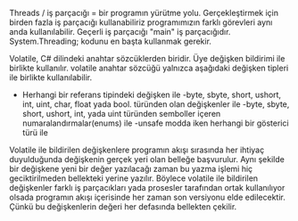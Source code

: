 Threads / iş parçacığı = bir programın yürütme yolu. Gerçekleştirmek için birden fazla iş parçacığı kullanabiliriz programımızın farklı görevleri aynı anda kullanılabilir. Geçerli iş parçacığı "main" iş parçacığıdır. System.Threading; kodunu en başta kullanmak gerekir.
 
Volatile, C# dilindeki anahtar sözcüklerden biridir. Üye değişken bildirimi ile birlikte kullanılır. volatile anahtar sözcüğü yalnızca aşağıdaki değişken tipleri ile birlikte kullanılabilir.
- Herhangi bir referans tipindeki değişken ile
-byte, sbyte, short, ushort, int, uint, char, float yada bool. türünden olan değişkenler ile
-byte, sbyte, short, ushort, int, yada uint türünden semboller içeren numaralandırmalar(enums) ile
-unsafe modda iken herhangi bir gösterici türü ile

 Volatile ile bildirilen değişkenlere programın akışı sırasında her ihtiyaç duyulduğunda değişkenin gerçek yeri olan belleğe başvurulur. Aynı şekilde bir değişkene yeni bir değer yazılacağı zaman bu yazma işlemi hiç geciktirilmeden bellekteki yerine yazılır. Böylece volatile ile bildirilen değişkenler farklı iş parçacıkları yada prosesler tarafından ortak kullanılıyor olsada programın akışı içerisinde her zaman son versiyonu elde edilecektir. Çünkü bu değişkenlerin değeri her defasında bellekten çekilir.
